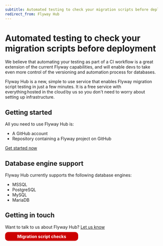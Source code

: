 ```yaml
---
subtitle: Automated testing to check your migration scripts before deployment
redirect_from: Flyway Hub
---
```


# Automated testing to check your migration scripts before deployment

We believe that automating your testing as part of a CI workflow is a great extension of the current Flyway capabilities, and will enable devs to take even more control of the versioning and automation process for databases.

Flyway Hub is a new, simple to use service that enables Flyway migration script testing in just a few minutes. It is a free service with everything hosted in the cloud by us so you don't need to worry about setting up infrastructure.

## Getting started

All you need to use Flyway Hub is:

- A GitHub account
- Repository containing a Flyway project on GitHub

[Get started now](https://flywaydb.org/hub)

## Database engine support

Flyway Hub currently supports the following database engines:

- MSSQL
- PostgreSQL
- MySQL
- MariaDB

## Getting in touch

Want to talk to us about Flyway Hub? <a href="mailto:flywayhub@red-gate.com">Let us know</a>

<a href="Flyway Hub/Automating migration script checks"
        style="text-decoration: none; background: rgb(204,0,0); padding: 6px 40px; border-radius: 10px; color: white; font-weight: bold;">Migration script checks <i class="fa fa-arrow-right"></i></a>
